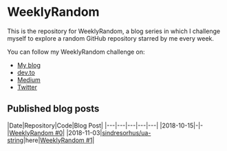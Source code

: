 # WeeklyRandom
This is the repository for WeeklyRandom, a blog series in which I challenge myself to explore a random GitHub repository starred by me every week.

You can follow my WeeklyRandom challenge on:
* [My blog](https://nikol.as/)
* [dev.to](https://dev.to/vintagesucks)
* [Medium](https://medium.com/@VintageSucks)
* [Twitter](https://twitter.com/VintageSucks)

## Published blog posts

|Date|Repository|Code|Blog Post|
|---|---|---|---|---|
|2018-10-15|-|-|[WeeklyRandom #0](https://nikol.as/2018-10-15-weeklyrandom-0/)|
|2018-11-03|[sindresorhus/ua-string](https://github.com/sindresorhus/ua-string)|here|[WeeklyRandom #1](https://nikol.as/2018-10-15-weeklyrandom-0/)|